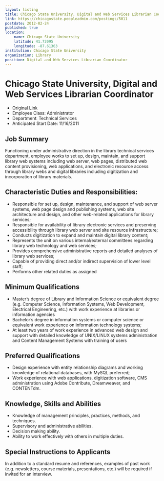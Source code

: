 ```yaml
---
layout: listing
title: Chicago State University, Digital and Web Services Librarian Coordinator
link: https://chicagostate.peopleadmin.com/postings/5011
postdate: 2012-02-24
published: true
location:
	name: Chicago State University
	latitude: 41.72095
	longitude: -87.61363
institution: Chicago State University
organization: Library
position: Digital and Web Services Librarian Coordinator
---
```


# Chicago State University, Digital and Web Services Librarian Coordinator

* [Original Link](https://chicagostate.peopleadmin.com/postings/5011)
* Employee Class: Administrator
* Department: Technical Services
* Anticipated Start Date: 11/16/2011

## Job Summary
Functioning under administrative direction in the library technical services department, employee works to set up, design, maintain, and support library web systems including web server, web pages, distributed web content provisioning, web applications, and electronic resource access through library webs and digital libraries including digitization and incorporation of library materials.

## Characteristic Duties and Responsibilities:
* Responsible for set up, design, maintenance, and support of web server systems, web page design and publishing systems, web site architecture and design, and other web-related applications for library services;
* Responsible for availability of library electronic services and preserving accessibility through library web server and site resource infrastructure;
* Conducts digitization to expand and maintain digital library content;
* Represents the unit on various internal/external committees regarding library web technology and web services;
* Provides comprehensive administrative reports and detailed analyses of library web services;
* Capable of providing direct and/or indirect supervision of lower level staff;
* Performs other related duties as assigned

## Minimum Qualifications
* Master’s degree of Library and Information Science or equivalent degree (e.g. Computer Science, Information Systems, Web Development, Electrical Engineering, etc.) with work experience at libraries or information agencies
* Bachelor’s degree in information systems or computer science or equivalent work experience on information technology systems;
* At least two years of work experience in advanced web design and support with detailed knowledge of UNIX/LINUX systems administration and Content Management Systems with training of users

## Preferred Qualifications
* Design experience with entity relationship diagrams and working knowledge of relational databases, with MySQL preferred;
* Work experience with web applications, digitization software, CMS administration using Adobe Contribute, Dreamweaver, and CONTENTdm.

## Knowledge, Skills and Abilities
* Knowledge of management principles, practices, methods, and techniques.
* Supervisory and administrative abilities.
* Decision making ability.
* Ability to work effectively with others in multiple duties.

## Special Instructions to Applicants
In addition to a standard resume and references, examples of past work (e.g. newsletters, course materials, presentations, etc.) will be required if invited for an interview.